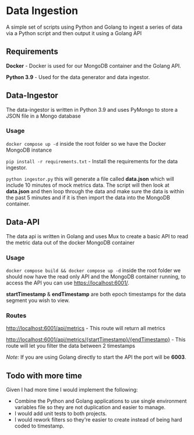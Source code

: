 # Data Ingestion

A simple set of scripts using Python and Golang to ingest a series of data via a Python script and then output it using a Golang API

## Requirements

**Docker** - Docker is used for our MongoDB container and the Golang API.

**Python 3.9** - Used for the data generator and data ingestor.

## Data-Ingestor

The data-ingestor is written in Python 3.9 and uses PyMongo to store a JSON file in a Mongo database

### Usage

`docker compose up -d` inside the root folder so we have the Docker MongoDB instance

`pip install -r requirements.txt` - Install the requirements for the data ingestor.

`python ingestor.py` this will generate a file called __data.json__ which will include 10 minutes of mock metrics data. The script will then look at __data.json__ and then loop through the data and make sure the data is within the past 5 minutes and if it is then import the data into the MongoDB container.

## Data-API

The data api is written in Golang and uses Mux to create a basic API to read the metric data out of the docker MongoDB container

### Usage

`docker compose build && docker compose up -d` inside the root folder we should now have the read only API and the MongoDB container running, to access the API you can use [https://localhost:6001/](http://localhost:6001/).

__startTimestamp__ & __endTimestamp__ are both epoch timestamps for the data segment you wish to view.

### Routes
[http://localhost:6001/api/metrics](http://localhost:6001/api/metrics) - This route will return all metrics

[http://localhost:6001/api/metrics/{startTimestamp}/{endTimestamp}](http://localhost:6001/api/metrics/{startTimestamp}/{endTimestamp}) - This route will let you filter the data between 2 timestamps

_Note:_ If you are using Golang directly to start the API the port will be __6003__.

## Todo with more time

Given I had more time I would implement the following:

- Combine the Python and Golang applications to use single environment variables file so they are not duplication and easier to manage.
- I would add unit tests to both projects.
- I would rework filters so they're easier to create instead of being hard coded to timestamp.
